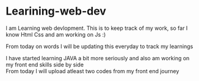 # Learining-web-dev
I am Learning web devlopment.
This is to keep track of my work,
so far I know Html Css and am working on Js 
:)

From today on words I will be updating this everyday to track my learnings     

I have started learning JAVA a bit more seriously and also am working on my front end skills side by side     
From today I will upload atleast two codes from my front end journey
